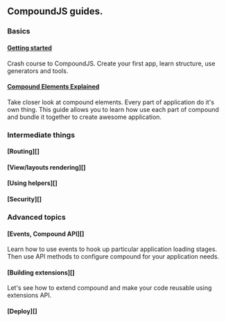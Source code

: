 ## CompoundJS guides.

### Basics

#### [Getting started][1]

Crash course to CompoundJS. Create your first app, learn structure, use
generators and tools.

#### [Compound Elements Explained][2]

Take closer look at compound elements. Every part of application do it's own
thing. This guide allows you to learn how use each part of compound and bundle
it together to create awesome application.


### Intermediate things

#### [Routing][]

#### [View/layouts rendering][]

#### [Using helpers][]

#### [Security][]

### Advanced topics

#### [Events, Compound API][]

Learn how to use events to hook up particular application loading stages. Then
use API methods to configure compound for your application needs.

#### [Building extensions][]

Let's see how to extend compound and make your code reusable using extensions
API.

#### [Deploy][]

[1]: https://github.com/compoundjs/guides/blob/master/crash-course.md
[2]: https://github.com/compoundjs/guides/blob/master/elements-explained.md
